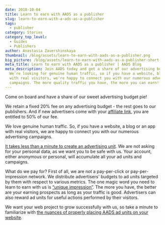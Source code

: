 ```yaml
---
date: 2018-10-04
title: Learn to earn with AADS as a publisher
slug: learn-to-earn-with-a-ads-as-a-publisher
tags:
  - publisher
category: Stories
category_top_level:
  - Guides
  - Publishers
author: Anastasia Zavershinskaya
thumbnail: /blog/assets/learn-to-earn-with-aads-as-a-publisher.png
big_picture: /blog/assets/learn-to-earn-with-aads-as-a-publisher-short.png
meta_title: Learn to earn with AADS as a publisher | AADS Blog
meta_description: Join AADS today and get a share of our advertising budget pie!
  We're looking for genuine human traffic, so if you have a website, blog or app
  with real visitors, we're happy to connect you with our numerous advertising
  campaigns. The more quality traffic you have, the more you can earn!
---
```

Come on board and have a share of our sweet advertising budget pie! 

We retain a fixed 20% fee on any advertising budget - the rest goes to our publishers. And if new advertisers come with your [affiliate link](https://aads.com/blog/2018-10-04-become-our-affiliate-partner-and-take-50-of-our-fees/), you are entitled to 50% of our fee.

We love genuine human traffic. So, if you have a website, a blog or an app with real visitors, we are happy to connect you with our numerous advertising campaigns. 

[It takes less than a minute to create an advertising unit](https://aads.com/ad_units/new). We are not asking for your personal data, as we want you to be safe with us. Your account, either anonymous or personal, will accumulate all your ad units and campaigns.

What do we pay for? First of all, we are not a pay-per-click or pay-per-impression network. We distribute advertisers' budgets to ad units targeted by them with respect to various metrics. The one magic word you need to learn to earn with us is [“unique impression”](https://aads.com/blog/2018-10-04-counting-unique-impressions/). The more you have, the better are your earning prospects as long as your traffic is good. Advertisers can also reward ad units for useful actions performed by their visitors.

We want your web project to grow successfully with us, so take a minute to familiarize with [the nuances of properly placing AADS ad units on your website](https://aads.com/blog/2019-06-17-how-to-place-an-ad-unit-code-correctly/).
